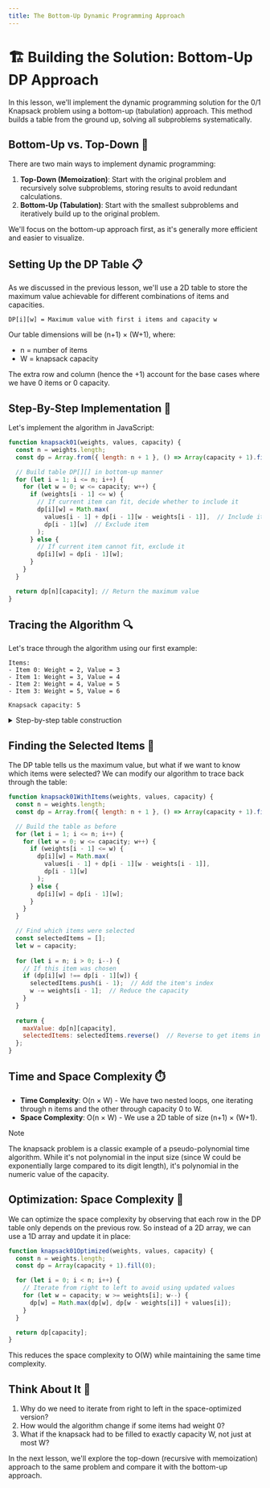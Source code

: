 ```yaml
---
title: The Bottom-Up Dynamic Programming Approach
---
```


# 🏗️ Building the Solution: Bottom-Up DP Approach

In this lesson, we'll implement the dynamic programming solution for the 0/1 Knapsack problem using a bottom-up (tabulation) approach. This method builds a table from the ground up, solving all subproblems systematically.

## Bottom-Up vs. Top-Down 🔄

There are two main ways to implement dynamic programming:

1. **Top-Down (Memoization)**: Start with the original problem and recursively solve subproblems, storing results to avoid redundant calculations.
2. **Bottom-Up (Tabulation)**: Start with the smallest subproblems and iteratively build up to the original problem.

We'll focus on the bottom-up approach first, as it's generally more efficient and easier to visualize.

## Setting Up the DP Table 📋

As we discussed in the previous lesson, we'll use a 2D table to store the maximum value achievable for different combinations of items and capacities.

```
DP[i][w] = Maximum value with first i items and capacity w
```

Our table dimensions will be (n+1) × (W+1), where:
- n = number of items
- W = knapsack capacity

The extra row and column (hence the +1) account for the base cases where we have 0 items or 0 capacity.

## Step-By-Step Implementation 👣

Let's implement the algorithm in JavaScript:

```javascript
function knapsack01(weights, values, capacity) {
  const n = weights.length;
  const dp = Array.from({ length: n + 1 }, () => Array(capacity + 1).fill(0));

  // Build table DP[][] in bottom-up manner
  for (let i = 1; i <= n; i++) {
    for (let w = 0; w <= capacity; w++) {
      if (weights[i - 1] <= w) {
        // If current item can fit, decide whether to include it
        dp[i][w] = Math.max(
          values[i - 1] + dp[i - 1][w - weights[i - 1]],  // Include item
          dp[i - 1][w]  // Exclude item
        );
      } else {
        // If current item cannot fit, exclude it
        dp[i][w] = dp[i - 1][w];
      }
    }
  }

  return dp[n][capacity]; // Return the maximum value
}
```

## Tracing the Algorithm 🔍

Let's trace through the algorithm using our first example:

```
Items:
- Item 0: Weight = 2, Value = 3
- Item 1: Weight = 3, Value = 4
- Item 2: Weight = 4, Value = 5
- Item 3: Weight = 5, Value = 6

Knapsack capacity: 5
```

<details>
<summary>Step-by-step table construction</summary>

1. **Initialize the DP table**:
   ```
        Capacity (w)
        0  1  2  3  4  5
   Items 0  0  0  0  0  0  0
   (i)   1  0  ?  ?  ?  ?  ?
         2  0  ?  ?  ?  ?  ?
         3  0  ?  ?  ?  ?  ?
         4  0  ?  ?  ?  ?  ?
   ```

2. **Consider Item 0 (Weight=2, Value=3)**:
   - For w=0,1: Item doesn't fit, so DP[1][0]=0, DP[1][1]=0
   - For w=2: Item fits, max(0 + 3, 0) = 3, so DP[1][2]=3
   - For w=3,4,5: Item fits, max(0 + 3, 0) = 3, so DP[1][3]=3, DP[1][4]=3, DP[1][5]=3
   ```
        Capacity (w)
        0  1  2  3  4  5
   Items 0  0  0  0  0  0  0
   (i)   1  0  0  3  3  3  3
         2  0  ?  ?  ?  ?  ?
         3  0  ?  ?  ?  ?  ?
         4  0  ?  ?  ?  ?  ?
   ```

3. **Consider Item 1 (Weight=3, Value=4)**:
   - For w=0,1,2: Item doesn't fit, so DP[2][0]=0, DP[2][1]=0, DP[2][2]=3 (from previous row)
   - For w=3: Item fits, max(3 + 0, 3) = 4, so DP[2][3]=4
   - For w=4: Item fits, max(4 + 0, 3) = 4, so DP[2][4]=4
   - For w=5: Item fits, max(4 + 3, 3) = 7, so DP[2][5]=7
   ```
        Capacity (w)
        0  1  2  3  4  5
   Items 0  0  0  0  0  0  0
   (i)   1  0  0  3  3  3  3
         2  0  0  3  4  4  7
         3  0  ?  ?  ?  ?  ?
         4  0  ?  ?  ?  ?  ?
   ```

4. **Consider Item 2 (Weight=4, Value=5)**:
   - For w=0,1,2,3: Item doesn't fit, so DP[3][0]=0, DP[3][1]=0, DP[3][2]=3, DP[3][3]=4 (from previous row)
   - For w=4: Item fits, max(5 + 0, 4) = 5, so DP[3][4]=5
   - For w=5: Item fits, max(5 + 0, 7) = 7, so DP[3][5]=7
   ```
        Capacity (w)
        0  1  2  3  4  5
   Items 0  0  0  0  0  0  0
   (i)   1  0  0  3  3  3  3
         2  0  0  3  4  4  7
         3  0  0  3  4  5  7
         4  0  ?  ?  ?  ?  ?
   ```

5. **Consider Item 3 (Weight=5, Value=6)**:
   - For w=0,1,2,3,4: Item doesn't fit, so DP[4][0]=0, DP[4][1]=0, DP[4][2]=3, DP[4][3]=4, DP[4][4]=5 (from previous row)
   - For w=5: Item fits, max(6 + 0, 7) = 7, so DP[4][5]=7
   ```
        Capacity (w)
        0  1  2  3  4  5
   Items 0  0  0  0  0  0  0
   (i)   1  0  0  3  3  3  3
         2  0  0  3  4  4  7
         3  0  0  3  4  5  7
         4  0  0  3  4  5  7
   ```

6. **Final result**: DP[4][5] = 7

So the maximum value we can achieve is 7, which matches our expected answer.
</details>

## Finding the Selected Items 🔎

The DP table tells us the maximum value, but what if we want to know which items were selected? We can modify our algorithm to trace back through the table:

```javascript
function knapsack01WithItems(weights, values, capacity) {
  const n = weights.length;
  const dp = Array.from({ length: n + 1 }, () => Array(capacity + 1).fill(0));

  // Build the table as before
  for (let i = 1; i <= n; i++) {
    for (let w = 0; w <= capacity; w++) {
      if (weights[i - 1] <= w) {
        dp[i][w] = Math.max(
          values[i - 1] + dp[i - 1][w - weights[i - 1]],
          dp[i - 1][w]
        );
      } else {
        dp[i][w] = dp[i - 1][w];
      }
    }
  }

  // Find which items were selected
  const selectedItems = [];
  let w = capacity;
  
  for (let i = n; i > 0; i--) {
    // If this item was chosen
    if (dp[i][w] !== dp[i - 1][w]) {
      selectedItems.push(i - 1);  // Add the item's index
      w -= weights[i - 1];  // Reduce the capacity
    }
  }
  
  return {
    maxValue: dp[n][capacity],
    selectedItems: selectedItems.reverse()  // Reverse to get items in original order
  };
}
```

## Time and Space Complexity ⏱️

- **Time Complexity**: O(n × W) - We have two nested loops, one iterating through n items and the other through capacity 0 to W.
- **Space Complexity**: O(n × W) - We use a 2D table of size (n+1) × (W+1).

> [!NOTE]
> The knapsack problem is a classic example of a pseudo-polynomial time algorithm. While it's not polynomial in the input size (since W could be exponentially large compared to its digit length), it's polynomial in the numeric value of the capacity.

## Optimization: Space Complexity 💾

We can optimize the space complexity by observing that each row in the DP table only depends on the previous row. So instead of a 2D array, we can use a 1D array and update it in place:

```javascript
function knapsack01Optimized(weights, values, capacity) {
  const n = weights.length;
  const dp = Array(capacity + 1).fill(0);

  for (let i = 0; i < n; i++) {
    // Iterate from right to left to avoid using updated values
    for (let w = capacity; w >= weights[i]; w--) {
      dp[w] = Math.max(dp[w], dp[w - weights[i]] + values[i]);
    }
  }

  return dp[capacity];
}
```

This reduces the space complexity to O(W) while maintaining the same time complexity.

## Think About It 🧠

1. Why do we need to iterate from right to left in the space-optimized version?
2. How would the algorithm change if some items had weight 0?
3. What if the knapsack had to be filled to exactly capacity W, not just at most W?

In the next lesson, we'll explore the top-down (recursive with memoization) approach to the same problem and compare it with the bottom-up approach. 